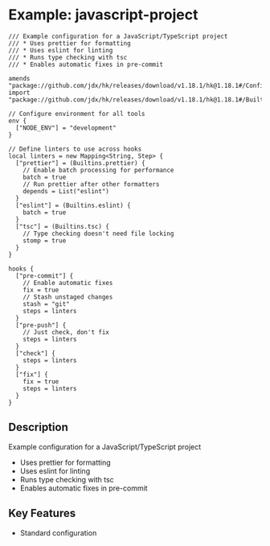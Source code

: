 # Example: javascript-project

```pkl
/// Example configuration for a JavaScript/TypeScript project
/// * Uses prettier for formatting
/// * Uses eslint for linting  
/// * Runs type checking with tsc
/// * Enables automatic fixes in pre-commit

amends "package://github.com/jdx/hk/releases/download/v1.18.1/hk@1.18.1#/Config.pkl"
import "package://github.com/jdx/hk/releases/download/v1.18.1/hk@1.18.1#/Builtins.pkl"

// Configure environment for all tools
env {
  ["NODE_ENV"] = "development"
}

// Define linters to use across hooks
local linters = new Mapping<String, Step> {
  ["prettier"] = (Builtins.prettier) {
    // Enable batch processing for performance
    batch = true
    // Run prettier after other formatters
    depends = List("eslint")
  }
  ["eslint"] = (Builtins.eslint) {
    batch = true
  }
  ["tsc"] = (Builtins.tsc) {
    // Type checking doesn't need file locking
    stomp = true
  }
}

hooks {
  ["pre-commit"] {
    // Enable automatic fixes
    fix = true
    // Stash unstaged changes
    stash = "git"
    steps = linters
  }
  ["pre-push"] {
    // Just check, don't fix
    steps = linters
  }
  ["check"] {
    steps = linters
  }
  ["fix"] {
    fix = true
    steps = linters
  }
}
```

## Description

Example configuration for a JavaScript/TypeScript project
* Uses prettier for formatting
* Uses eslint for linting  
* Runs type checking with tsc
* Enables automatic fixes in pre-commit

## Key Features

- Standard configuration

